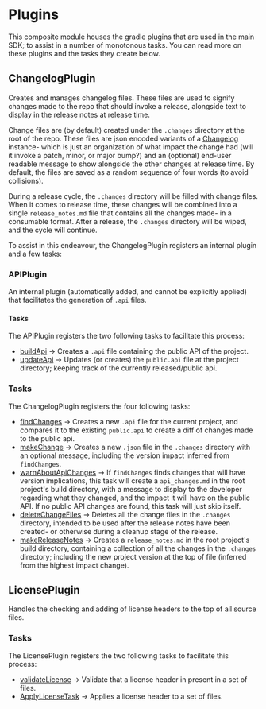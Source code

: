 # Plugins

This composite module houses the gradle plugins that are used in the main SDK; to assist in a 
number of monotonous tasks. You can read more on these plugins and the tasks they create below.

## ChangelogPlugin

Creates and manages changelog files. These files are used to signify changes made to the repo that
should invoke a release, alongside text to display in the release notes at release time.

Change files are (by default) created under the `.changes` directory at the root of the repo.
These files are json encoded variants of a [Changelog](./src/main/java/com/google/gradle/types/Changelog.kt) instance- 
which is just an organization of what impact the change had (will it invoke a patch, minor, or 
major bump?) and an (optional) end-user readable message to show alongside the other changes at 
release time. By default, the files are saved as a random sequence of four words (to avoid 
collisions).

During a release cycle, the `.changes` directory will be filled with change files. When it comes to
release time, these changes will be combined into a single `release_notes.md` file that contains
all the changes made- in a consumable format. After a release, the `.changes` directory will be
wiped, and the cycle will continue.

To assist in this endeavour, the ChangelogPlugin registers an internal plugin and a few tasks:

### APIPlugin

An internal plugin (automatically added, and cannot be explicitly applied) that facilitates the
generation of `.api` files.

#### Tasks

The APIPlugin registers the two following tasks to facilitate this process:

- [buildApi](./src/main/java/com/google/gradle/plugins/ApiPlugin.kt) -> Creates a `.api` file 
containing the public API of the project.
- [updateApi](./src/main/java/com/google/gradle/plugins/ApiPlugin.kt) -> Updates (or creates) the 
`public.api` file at the project directory; keeping track of the currently released/public api. 

### Tasks

The ChangelogPlugin registers the four following tasks:

- [findChanges](./src/main/java/com/google/gradle/tasks/FindChangesTask.kt) -> Creates a new `.api` 
file for the current project, and compares it to the existing `public.api` to create a diff of 
changes made to the public api.
- [makeChange](./src/main/java/com/google/gradle/tasks/MakeChangeTask.kt) -> Creates a new `.json` 
file in the `.changes` directory with an optional message, including the version impact inferred 
from `findChanges`.
- [warnAboutApiChanges](./src/main/java/com/google/gradle/tasks/WarnAboutApiChangesTask.kt) -> If 
`findChanges` finds changes that will have version implications, this task will create a 
`api_changes.md` in the root project's build directory, with a message to display to the developer 
regarding what they changed, and the impact it will have on the public API. If no public API changes 
are found, this task will just skip itself.
- [deleteChangeFiles](./src/main/java/com/google/gradle/tasks/MakeReleaseNotesTask.kt) -> Deletes 
all the change files in the `.changes` directory, intended to be used after the release notes have 
been created- or otherwise during a cleanup stage of the release.
- [makeReleaseNotes](./src/main/java/com/google/gradle/tasks/MakeReleaseNotesTask.kt) -> Creates a 
`release_notes.md` in the root project's build directory, containing a collection of all the changes 
in the `.changes` directory; including the new project version at the top of file (inferred from the 
highest impact change).


## LicensePlugin

Handles the checking and adding of license headers to the top of all source files.

### Tasks

The LicensePlugin registers the two following tasks to facilitate this process:

- [validateLicense](./src/main/java/com/google/gradle/tasks/ValidateLicenseTask.kt) -> Validate that 
a license header in present in a set of files.
- [ApplyLicenseTask](./src/main/java/com/google/gradle/tasks/ApplyLicenseTask.kt) -> Applies a 
license header to a set of files.
